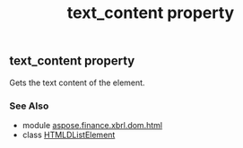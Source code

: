 ﻿---
title: text_content property
second_title: Aspose.Finance for Python via .NET API References
description: 
type: docs
weight: 420
url: /python-net/aspose.finance.xbrl.dom.html/htmldlistelement/text_content/
is_root: false
---

## text_content property


Gets the text content of the element.

### See Also
* module [aspose.finance.xbrl.dom.html](../../)
* class [HTMLDListElement](/finance/python-net/aspose.finance.xbrl.dom.html/htmldlistelement)
